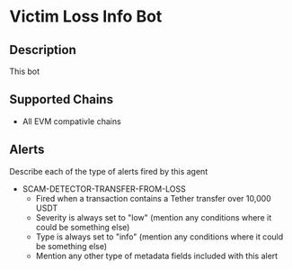 # Victim Loss Info Bot

## Description

This bot 

## Supported Chains

- All EVM compativle chains

## Alerts

Describe each of the type of alerts fired by this agent

- SCAM-DETECTOR-TRANSFER-FROM-LOSS
  - Fired when a transaction contains a Tether transfer over 10,000 USDT
  - Severity is always set to "low" (mention any conditions where it could be something else)
  - Type is always set to "info" (mention any conditions where it could be something else)
  - Mention any other type of metadata fields included with this alert


